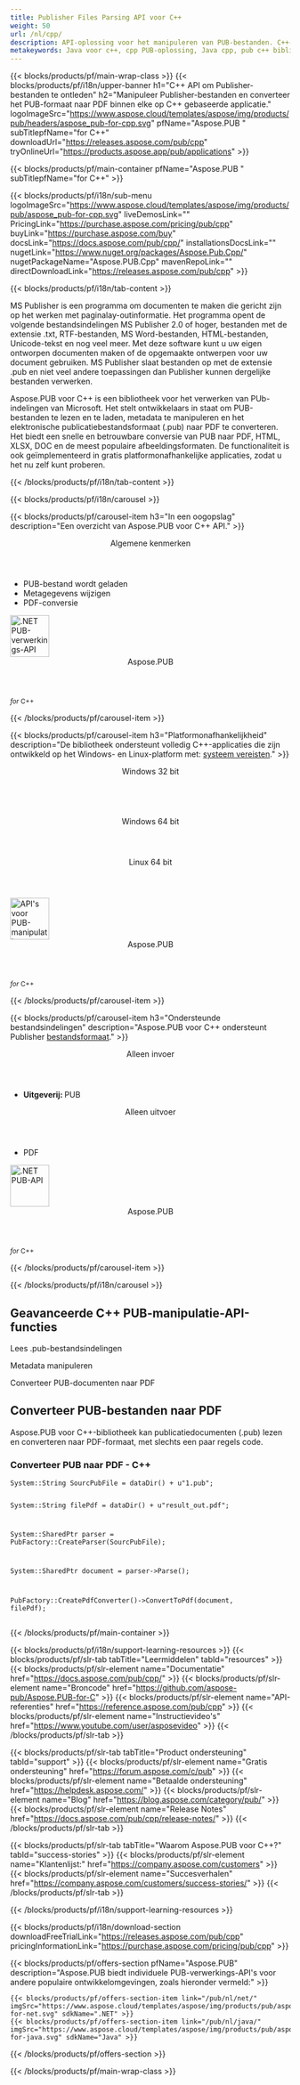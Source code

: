 ```yaml
---
title: Publisher Files Parsing API voor C++
weight: 50
url: /nl/cpp/ 
description: API-oplossing voor het manipuleren van PUB-bestanden. C++-bibliotheek voor het ontleden, verwerken en converteren van MS Publisher-documentformaten naar PDF. 
metakeywords: Java voor c++, cpp PUB-oplossing, Java cpp, pub c++ bibliotheek
---
```


{{< blocks/products/pf/main-wrap-class >}}
{{< blocks/products/pf/i18n/upper-banner h1="C++ API om Publisher-bestanden te ontleden" h2="Manipuleer Publisher-bestanden en converteer het PUB-formaat naar PDF binnen elke op C++ gebaseerde applicatie." logoImageSrc="https://www.aspose.cloud/templates/aspose/img/products/pub/headers/aspose_pub-for-cpp.svg" pfName="Aspose.PUB " subTitlepfName="for C++" downloadUrl="https://releases.aspose.com/pub/cpp" tryOnlineUrl="https://products.aspose.app/pub/applications" >}}

{{< blocks/products/pf/main-container pfName="Aspose.PUB " subTitlepfName="for C++" >}}

{{< blocks/products/pf/i18n/sub-menu logoImageSrc="https://www.aspose.cloud/templates/aspose/img/products/pub/aspose_pub-for-cpp.svg" liveDemosLink="" PricingLink="https://purchase.aspose.com/pricing/pub/cpp" buyLink="https://purchase.aspose.com/buy" docsLink="https://docs.aspose.com/pub/cpp/" installationsDocsLink="" nugetLink="https://www.nuget.org/packages/Aspose.Pub.Cpp/" nugetPackageName="Aspose.PUB.Cpp" mavenRepoLink="" directDownloadLink="https://releases.aspose.com/pub/cpp" >}}

{{< blocks/products/pf/i18n/tab-content >}}
<p>
MS Publisher is een programma om documenten te maken die gericht zijn op het werken met paginalay-outinformatie. Het programma opent de volgende bestandsindelingen MS Publisher 2.0 of hoger, bestanden met de extensie .txt, RTF-bestanden, MS Word-bestanden, HTML-bestanden, Unicode-tekst en nog veel meer. Met deze software kunt u uw eigen ontworpen documenten maken of de opgemaakte ontwerpen voor uw document gebruiken.
MS Publisher slaat bestanden op met de extensie .pub en niet veel andere toepassingen dan Publisher kunnen dergelijke bestanden verwerken. 
</p>
<p>
 Aspose.PUB voor C++ is een bibliotheek voor het verwerken van PUb-indelingen van Microsoft. Het stelt ontwikkelaars in staat om PUB-bestanden te lezen en te laden, metadata te manipuleren en het elektronische publicatiebestandsformaat (.pub) naar PDF te converteren. Het biedt een snelle en betrouwbare conversie van PUB naar PDF, HTML, XLSX, DOC en de meest populaire afbeeldingsformaten. De functionaliteit is ook geïmplementeerd in gratis platformonafhankelijke applicaties, zodat u het nu zelf kunt proberen.
</p>

{{< /blocks/products/pf/i18n/tab-content >}}

<!--Diagrams Start-->
{{< blocks/products/pf/i18n/carousel >}}

{{< blocks/products/pf/carousel-item h3="In een oogopslag" description="Een overzicht van Aspose.PUB voor C++ API." >}}
<div class="diagram1 d1-cplus">
 <div class="d1-row">
  <div class="d1-col d1-left">
   <!--<header><i class="fa fa-bars"> </i>Features</header>

<ul>

<li>Bezig met laden</li>

<li>Conversie</li>

</ul>-->
  </div>
  <!--/left-->
  <div class="d1-col d1-right">
   <header>
    <i class="fa fa-cogs">
    </i>
    Algemene kenmerken
   </header>
   <ul>
    <li>
     PUB-bestand wordt geladen
    </li>
    <li>
     Metagegevens wijzigen
    </li>
    <li>
     PDF-conversie
    </li>
   </ul>
  </div>
  <!--/right-->
 </div>
 <!--/row-->
 <div class="d1-logo">
  <img width="70" height="75" alt=".NET PUB-verwerkings-API" src="https://www.aspose.cloud/templates/aspose/img/products/pub/aspose_pub-for-cpp.svg"/>
  <header>
   Aspose.PUB
  </header>
  <footer>
   <small>
    <em>
     for
    </em>
    C++
   </small>
  </footer>
 </div>
 <!--/logo-->
</div>

{{< /blocks/products/pf/carousel-item >}}

{{< blocks/products/pf/carousel-item h3="Platformonafhankelijkheid" description="De bibliotheek ondersteunt volledig C++-applicaties die zijn ontwikkeld op het Windows- en Linux-platform met: [systeem vereisten](https://docs.aspose.com/pub/net/system-requirements/)." >}}
<div class="diagram1 d1-cplus">
 <div class="d1-row">
  <div class="d1-col d1-left">
   <header>
    <i class="fa fa-cubes">
    </i>
    Windows 32 bit
   </header>
   <br/>
   <header>
    <i class="fa fa-cubes">
    </i>
    Windows 64 bit
   </header>
  </div>
  <!--/left-->
  <div class="d1-col d1-right">
   <header>
    <i class="fa fa-cubes">
    </i>
    Linux 64 bit
   </header>
  </div>
  <!--/right-->
 </div>
 <!--/row-->
 <div class="d1-logo">
  <img width="70" height="75" alt="API's voor PUB-manipulatie" src="https://www.aspose.cloud/templates/aspose/img/products/pub/aspose_pub-for-cpp.svg"/>
  <header>
   Aspose.PUB
  </header>
  <footer>
   <small>
    <em>
     for
    </em>
    C++
   </small>
  </footer>
 </div>
 <!--/logo-->
</div>

{{< /blocks/products/pf/carousel-item >}}

{{< blocks/products/pf/carousel-item h3="Ondersteunde bestandsindelingen" description="Aspose.PUB voor C++ ondersteunt Publisher [bestandsformaat](https://docs.aspose.com/pub/cpp/supported-file-formats/)." >}}
<div class="diagram1 d2 d1-cplus">
 <div class="d1-row">
  <div class="d1-col d1-left">
   <header>
    <i class="fa fa-long-arrow-down">
    </i>
    Alleen invoer
   </header>
   <ul>
    <li>
     <b>
      Uitgeverij:
     </b>
     PUB
    </li>
   </ul>
  </div>
  <!--/left-->
  <div class="d1-col d1-right">
   <header>
    <i class="fa fa-mail-forward">
    </i>
    Alleen uitvoer
   </header>
   <ul>
    <li>
     PDF
    </li>
   </ul>
  </div>
  <!--/right-->
 </div>
 <!--/row-->
 <div class="d1-logo">
  <img width="70" height="75" alt=".NET PUB-API" src="https://www.aspose.cloud/templates/aspose/img/products/pub/aspose_pub-for-cpp.svg"/>
  <header>
   Aspose.PUB
  </header>
  <footer>
   <small>
    <em>
     for
    </em>
    C++
   </small>
  </footer>
 </div>
 <!--/logo-->
</div>

{{< /blocks/products/pf/carousel-item >}}

{{< /blocks/products/pf/i18n/carousel >}}
<!--Diagrams End-->

<!--Feature-section Start-->
<div class="container-fluid features-section bg-gray singleproduct">
 <a class="anchor" id="features" name="features">
 </a>
 <div class="row">
  <div class="container">
   <h2 class="pr-ft">
    Geavanceerde C++ PUB-manipulatie-API-functies
   </h2>
   <p>
   </p>
   <div class="col-lg-4">
    <em class="fa fa-columns ico-blue fa-2x col-lg-2">
    </em>
    <p class="col-lg-10">
     Lees .pub-bestandsindelingen
    </p>
   </div>
   <div class="col-lg-4">
    <em class="fa fa-pencil-square-o ico-blue fa-2x col-lg-2">
    </em>
    <p class="col-lg-10">
     Metadata manipuleren
    </p>
   </div>
   <div class="col-lg-4">
    <em class="fa fa-repeat ico-blue fa-2x col-lg-2">
    </em>
    <p class="col-lg-10">
     Converteer PUB-documenten naar PDF
    </p>
   </div>
   <!--

<div class="col-lg-4"><em class="fa fa-cogs ico-blue fa-2x col-lg-2"> </em>

<p class="col-lg-10">Manage Opacity of Layers & Flatten Layers</p>

</div>-->
   <!--<div class="col-lg-12">

<h2 class="h2title">Latest PUB API Features</h2>

<p>Aspose.PUB for .NET API continuously adding more features to make it powerful. Here is list of few picks from the latest ones added.</p>

<ul>

<li>Support of Fill layers. Pattern, Color and Gradient fill</li>

<li>Support of GdFlResource, VmskResource, PtFlResource and VsmsResource</li>

<li>Load JPEG/PNG/etc image files to PsdImage without direct loading</li>

<li>Support of Layer Vector Masks and Text Layer Custom FlipRotate</li>

<li>Rendering of Stroke effect with Color Fill for export</li>

</ul>

</div>-->
   <div class="col-lg-12">
    <h2 class="h2title">
     Converteer PUB-bestanden naar PDF
    </h2>
    <p>
     Aspose.PUB voor C++-bibliotheek kan publicatiedocumenten (.pub) lezen en converteren naar PDF-formaat, met slechts een paar regels code.
    </p>
    <div class="codeblock" id="code">
     <h3>
      Converteer PUB naar PDF - C++
     </h3>
     <pre><code class="cs">System::String SourcPubFile = dataDir() + u"1.pub";

System::String filePdf = dataDir() + u"result_out.pdf";

System::SharedPtr parser = PubFactory::CreateParser(SourcPubFile);

System::SharedPtr document = parser-&gt;Parse();

PubFactory::CreatePdfConverter()-&gt;ConvertToPdf(document, filePdf);</code></pre>
    </div>
   </div>
   <!--<div class="col-lg-12">

<h2 class="h2title">Access & Manipulate PUB Layers</h2>

<p>Aspose.PUB for .NET lets you access layers of a PUB with the ability to draw on it with either image or text. You can merge layers, update text on layers, set effects or export layer as an image. You may also use PUB .NET API to detect flattened PUB files or create thumbnails.</p>

</div>-->
   <!--<div class="col-lg-12">

<h2 class="h2title">Read or Create PUB Files</h2>

<p>Aspose.PUB for .NET not only supports loading PSD & PSB file formats for manipulation & conversion but it also provides the capability to create PUB & PSB files from scratch. .NET developers can use the API to automate scenarios that may help them on their way.</p>

<div id="code" class="codeblock">

<h3>Create PUB from scratch - C#</h3>

<pre><code class="cs">using (var PUB = Aspose.PSD.Image.Create(new Aspose.PSD.ImageOptions.PsdOptions()

{

    Source = new Aspose.PSD.Sources.FileCreateSource(dir + "output.psd", false),

    ColorMode = Aspose.PSD.FileFormats.Psd.ColorModes.Rgb,

    CompressionMethod = Aspose.PSD.FileFormats.Psd.CompressionMethod.RLE,

    Version = 4

}, 400, 400))

{

    // draw some graphics over the newly created PSD

    var graphics = new Aspose.PSD.Graphics(psd);

    graphics.Clear(Aspose.PSD.Color.White);

    graphics.DrawEllipse(new Aspose.PSD.Pen(Aspose.PSD.Color.Red, 6), new Aspose.PSD.Rectangle(0, 0, 400, 400));

    psd.Save();

}</code></pre>

</div>

</div>-->
   <!--<div class="col-lg-12">

<h2 class="h2title">Various Imaging Filters</h2>

<p>Aspose.PUB for .NET provides the core imaging features such as color adjustment via its class libraries. Developers can easily adjust brightness, contrast or gamma on raster image loaded by the API. Furthermore, developers can dynamically dither or blur images as well as use popular filters including Median, Gauss Wiener, Motion Wiener and Bradley Threshold.</p>

</div>-->
  </div>
 </div>
</div>
<!--Feature-section End-->

{{< /blocks/products/pf/main-container >}}


{{< blocks/products/pf/i18n/support-learning-resources >}}
{{< blocks/products/pf/slr-tab tabTitle="Leermiddelen" tabId="resources" >}}
{{< blocks/products/pf/slr-element name="Documentatie" href="https://docs.aspose.com/pub/cpp/" >}}
{{< blocks/products/pf/slr-element name="Broncode" href="https://github.com/aspose-pub/Aspose.PUB-for-C" >}}
{{< blocks/products/pf/slr-element name="API-referenties" href="https://reference.aspose.com/pub/cpp" >}}
{{< blocks/products/pf/slr-element name="Instructievideo's" href="https://www.youtube.com/user/asposevideo" >}}
{{< /blocks/products/pf/slr-tab >}}

{{< blocks/products/pf/slr-tab tabTitle="Product ondersteuning" tabId="support" >}}
{{< blocks/products/pf/slr-element name="Gratis ondersteuning" href="https://forum.aspose.com/c/pub" >}}
{{< blocks/products/pf/slr-element name="Betaalde ondersteuning" href="https://helpdesk.aspose.com/" >}}
{{< blocks/products/pf/slr-element name="Blog" href="https://blog.aspose.com/category/pub/" >}}
{{< blocks/products/pf/slr-element name="Release Notes" href="https://docs.aspose.com/pub/cpp/release-notes/" >}}
{{< /blocks/products/pf/slr-tab >}}

{{< blocks/products/pf/slr-tab tabTitle="Waarom Aspose.PUB voor C++?" tabId="success-stories" >}}
{{< blocks/products/pf/slr-element name="Klantenlijst:" href="https://company.aspose.com/customers" >}}
{{< blocks/products/pf/slr-element name="Succesverhalen" href="https://company.aspose.com/customers/success-stories/" >}}
{{< /blocks/products/pf/slr-tab >}}

{{< /blocks/products/pf/i18n/support-learning-resources >}}

{{< blocks/products/pf/i18n/download-section downloadFreeTrialLink="https://releases.aspose.com/pub/cpp" pricingInformationLink="https://purchase.aspose.com/pricing/pub/cpp" >}}

{{< blocks/products/pf/offers-section pfName="Aspose.PUB" description="Aspose.PUB biedt individuele PUB-verwerkings-API's voor andere populaire ontwikkelomgevingen, zoals hieronder vermeld:" >}}

    {{< blocks/products/pf/offers-section-item link="/pub/nl/net/" imgSrc="https://www.aspose.cloud/templates/aspose/img/products/pub/aspose_pub-for-net.svg" sdkName=".NET" >}}
    {{< blocks/products/pf/offers-section-item link="/pub/nl/java/" imgSrc="https://www.aspose.cloud/templates/aspose/img/products/pub/aspose_pub-for-java.svg" sdkName="Java" >}}

{{< /blocks/products/pf/offers-section >}}

{{< /blocks/products/pf/main-wrap-class >}}
